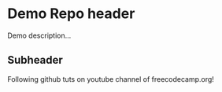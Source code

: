 # Demo Repo header

Demo description...

## Subheader

Following github tuts on youtube channel of freecodecamp.org!